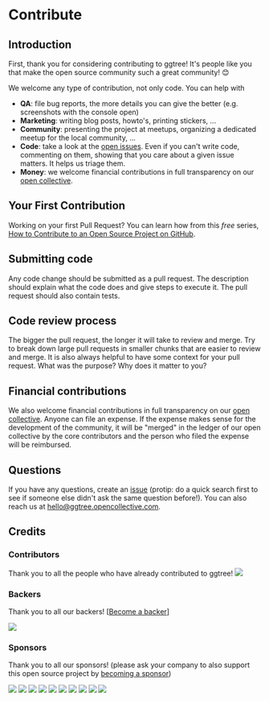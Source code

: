 # Contribute

## Introduction

First, thank you for considering contributing to ggtree! It's people like you that make the open source community such a great community! 😊

We welcome any type of contribution, not only code. You can help with 
- **QA**: file bug reports, the more details you can give the better (e.g. screenshots with the console open)
- **Marketing**: writing blog posts, howto's, printing stickers, ...
- **Community**: presenting the project at meetups, organizing a dedicated meetup for the local community, ...
- **Code**: take a look at the [open issues](https://github.com/GuangchuangYu/ggtree/issues). Even if you can't write code, commenting on them, showing that you care about a given issue matters. It helps us triage them.
- **Money**: we welcome financial contributions in full transparency on our [open collective](https://opencollective.com/ggtree).

## Your First Contribution

Working on your first Pull Request? You can learn how from this *free* series, [How to Contribute to an Open Source Project on GitHub](https://egghead.io/series/how-to-contribute-to-an-open-source-project-on-github).

## Submitting code

Any code change should be submitted as a pull request. The description should explain what the code does and give steps to execute it. The pull request should also contain tests.

## Code review process

The bigger the pull request, the longer it will take to review and merge. Try to break down large pull requests in smaller chunks that are easier to review and merge.
It is also always helpful to have some context for your pull request. What was the purpose? Why does it matter to you?

## Financial contributions

We also welcome financial contributions in full transparency on our [open collective](https://opencollective.com/ggtree).
Anyone can file an expense. If the expense makes sense for the development of the community, it will be "merged" in the ledger of our open collective by the core contributors and the person who filed the expense will be reimbursed.

## Questions

If you have any questions, create an [issue](https://github.com/GuangchuangYu/ggtree/issues) (protip: do a quick search first to see if someone else didn't ask the same question before!).
You can also reach us at hello@ggtree.opencollective.com.

## Credits

### Contributors

Thank you to all the people who have already contributed to ggtree!
<a href="graphs/contributors"><img src="https://opencollective.com/ggtree/contributors.svg?width=890" /></a>


### Backers

Thank you to all our backers! [[Become a backer](https://opencollective.com/ggtree#backer)]

<a href="https://opencollective.com/ggtree#backers" target="_blank"><img src="https://opencollective.com/ggtree/backers.svg?width=890"></a>


### Sponsors

Thank you to all our sponsors! (please ask your company to also support this open source project by [becoming a sponsor](https://opencollective.com/ggtree#sponsor))

<a href="https://opencollective.com/ggtree/sponsor/0/website" target="_blank"><img src="https://opencollective.com/ggtree/sponsor/0/avatar.svg"></a>
<a href="https://opencollective.com/ggtree/sponsor/1/website" target="_blank"><img src="https://opencollective.com/ggtree/sponsor/1/avatar.svg"></a>
<a href="https://opencollective.com/ggtree/sponsor/2/website" target="_blank"><img src="https://opencollective.com/ggtree/sponsor/2/avatar.svg"></a>
<a href="https://opencollective.com/ggtree/sponsor/3/website" target="_blank"><img src="https://opencollective.com/ggtree/sponsor/3/avatar.svg"></a>
<a href="https://opencollective.com/ggtree/sponsor/4/website" target="_blank"><img src="https://opencollective.com/ggtree/sponsor/4/avatar.svg"></a>
<a href="https://opencollective.com/ggtree/sponsor/5/website" target="_blank"><img src="https://opencollective.com/ggtree/sponsor/5/avatar.svg"></a>
<a href="https://opencollective.com/ggtree/sponsor/6/website" target="_blank"><img src="https://opencollective.com/ggtree/sponsor/6/avatar.svg"></a>
<a href="https://opencollective.com/ggtree/sponsor/7/website" target="_blank"><img src="https://opencollective.com/ggtree/sponsor/7/avatar.svg"></a>
<a href="https://opencollective.com/ggtree/sponsor/8/website" target="_blank"><img src="https://opencollective.com/ggtree/sponsor/8/avatar.svg"></a>
<a href="https://opencollective.com/ggtree/sponsor/9/website" target="_blank"><img src="https://opencollective.com/ggtree/sponsor/9/avatar.svg"></a>

<!-- This `CONTRIBUTING.md` is based on @nayafia's template https://github.com/nayafia/contributing-template -->
